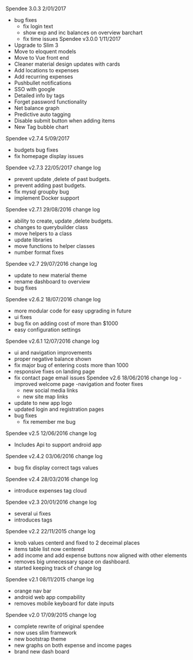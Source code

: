Spendee 3.0.3 2/01/2017
- bug fixes
  - fix login text
  - show exp and inc balances on overview barchart
  - fix time issues
Spendee v3.0.0 1/11/2017
- Upgrade to Slim 3
- Move to eloquent models
- Move to Vue front end
- Cleaner material design updates with cards
- Add locations to expenses
- Add recurring expenses
- Pushbullet notifications
- SSO with google
- Detailed info by tags
- Forget password functionality
- Net balance graph
- Predictive auto tagging
- Disable submit button when adding items
- New Tag bubble chart

Spendee v2.7.4 5/09/2017
- budgets bug fixes
- fix homepage display issues

Spendee v2.7.3 22/05/2017
change log
- prevent update ,delete of past budgets.
- prevent adding past budgets.
- fix mysql groupby bug
- implement Docker support

Spendee v2.7.1 29/08/2016
change log
- ability to create, update ,delete budgets.
- changes to querybuilder class
- move helpers to a class
- update libraries
- move functions to helper classes
- number format fixes

Spendee v2.7 29/07/2016
change log
- update to new material theme
- rename dashboard to overview
- bug fixes

Spendee v2.6.2 18/07/2016
change log
- more modular code for easy upgrading in future
- ui fixes
- bug fix on adding cost of more than $1000
- easy configuration settings

Spendee v2.6.1 12/07/2016
change log
- ui and navigation improvements
- proper negative balance shown
- fix major bug of entering costs more than 1000
- responsive fixes on landing page
- fix contact page email issues
Spendee v2.6 18/06/2016
change log
-improved welcome page
-navigation and footer fixes
   - new social media links
   - new site map links
- update to new app logo
- updated login and registration pages
- bug fixes
    - fix remember me bug

Spendee v2.5 12/06/2016
change log

- Includes Api to support android app

Spendee v2.4.2 03/06/2016
change log

- bug fix display correct tags values

Spendee v2.4 28/03/2016
change log

- introduce expenses tag cloud

Spendee v2.3 20/01/2016
change log

- several ui fixes
- introduces tags

Spendee v2.2 22/11/2015
change log

- knob values centerd and fixed to 2 deceimal places
- items table list now centered
- add income and add expense buttons now aligned with other elements
- removes big unnecessary space on dashboard.
- started keeping track of change log

Spendee v2.1 08/11/2015
change log

- orange nav bar
- android web app compability
- removes mobile keyboard for date inputs

Spendee v2.0 17/09/2015
change log

- complete rewrite of original spendee
- now uses slim framework
- new bootstrap theme
- new graphs on both expense and income pages
- brand new dash board
